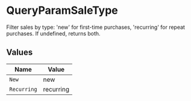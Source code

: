 # QueryParamSaleType

Filter sales by type: 'new' for first-time purchases, 'recurring' for repeat purchases. If undefined, returns both.


## Values

| Name        | Value       |
| ----------- | ----------- |
| `New`       | new         |
| `Recurring` | recurring   |
